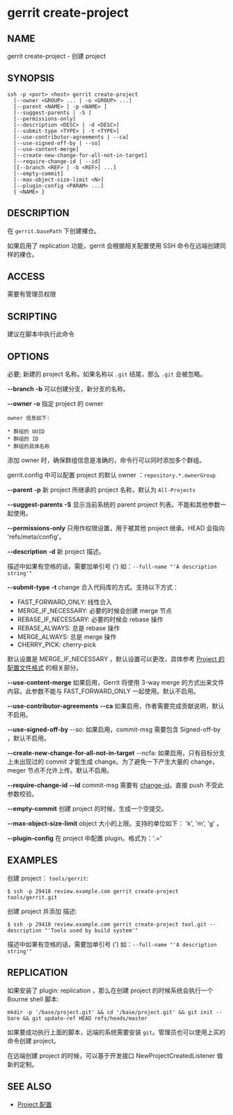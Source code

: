 # gerrit create-project

## NAME
gerrit create-project - 创建 project

## SYNOPSIS
```
ssh -p <port> <host> gerrit create-project
  [--owner <GROUP> ... | -o <GROUP> ...]
  [--parent <NAME> | -p <NAME> ]
  [--suggest-parents | -S ]
  [--permissions-only]
  [--description <DESC> | -d <DESC>]
  [--submit-type <TYPE> | -t <TYPE>]
  [--use-contributor-agreements | --ca]
  [--use-signed-off-by | --so]
  [--use-content-merge]
  [--create-new-change-for-all-not-in-target]
  [--require-change-id | --id]
  [[--branch <REF> | -b <REF>] ...]
  [--empty-commit]
  [--max-object-size-limit <N>]
  [--plugin-config <PARAM> ...]
  { <NAME> }
```

## DESCRIPTION
在 `gerrit.basePath` 下创建裸仓。

如果启用了 replication 功能，gerrit 会根据相关配置使用 SSH 命令在远端创建同样的裸仓。

## ACCESS
需要有管理员权限

## SCRIPTING
建议在脚本中执行此命令

## OPTIONS
**<NAME>**
	必要; 新建的 project 名称。如果名称以 `.git` 结尾，那么 `.git` 会被忽略。

**--branch**
**-b**
	可以创建分支，新分支的名称。

**--owner**
**-o**
	指定 project 的 owner

```
owner 信息如下:

* 群组的 UUID
* 群组的 ID
* 群组的具体名称
```

添加 owner 时，确保群组信息是准确的，命令行可以同时添加多个群组。

gerrit.config 中可以配置 project 的默认 owner ：`repository.*.ownerGroup`

**--parent**
**-p**
	新 project 所继承的 project 名称，默认为 `All-Projects`

**--suggest-parents**
**-S**
	显示当前系统的 parent project 列表。不能和其他参数一起使用。

**--permissions-only**
	只用作权限设置，用于被其他 project 继承。HEAD 会指向 'refs/meta/config'。

**--description**
**-d**
	新 project 描述。

 描述中如果有空格的话，需要加单引号 (') 如：`--full-name "'A description string'"`

**--submit-type**
**-t**
	change 合入代码库的方式。支持以下方式：

* FAST_FORWARD_ONLY: 线性合入
* MERGE_IF_NECESSARY: 必要的时候会创建 merge 节点
* REBASE_IF_NECESSARY: 必要的时候会 rebase 操作
* REBASE_ALWAYS: 总是 rebase 操作
* MERGE_ALWAYS: 总是 merge 操作
* CHERRY_PICK: cherry-pick


 默认设置是 MERGE_IF_NECESSARY ，默认设置可以更改，具体参考 [Project 的配置文件格式](config-project-config.md) 的相关部分。

**--use-content-merge**
	如果启用，Gerrit 将使用 3-way merge 的方式出来文件内容。此参数不能与 FAST_FORWARD_ONLY 一起使用。默认不启用。

**--use-contributor-agreements**
**--ca**
	如果启用，作者需要完成贡献说明，默认不启用。

**--use-signed-off-by**
--so:
	如果启用，commit-msg 需要包含 Signed-off-by ，默认不启用。

**--create-new-change-for-all-not-in-target**
--ncfa:
	如果启用，只有目标分支上未出现过的 commit 才能生成 change。为了避免一下产生大量的 change，meger 节点不允许上传。默认不启用。

**--require-change-id**
**--id**
	commit-msg 需要有 [change-id](user-changeid.md)。直接 push 不受此参数校验。

**--empty-commit**
	创建 project 的时候，生成一个空提交。

**--max-object-size-limit**
	object 大小的上限。支持的单位如下： 'k', 'm', 'g' 。

**--plugin-config**
	在 project 中配置 plugin。格式为：'<plugin-name>.<parameter-name>=<value>'

## EXAMPLES
创建 project： `tools/gerrit`:

```
$ ssh -p 29418 review.example.com gerrit create-project tools/gerrit.git
```

创建 project 并添加 描述:

```
$ ssh -p 29418 review.example.com gerrit create-project tool.git --description "'Tools used by build system'"
```

 描述中如果有空格的话，需要加单引号 (') 如：`--full-name "'A description string'"`

## REPLICATION
如果安装了 plugin: replication ，那么在创建 project 的时候系统会执行一个  Bourne shell 脚本:

```
mkdir -p '/base/project.git' && cd '/base/project.git' && git init --bare && git update-ref HEAD refs/heads/master
```

如果要成功执行上面的脚本，远端的系统需要安装 `git`。管理员也可以使用上买的命令创建 project。

在远端创建 project 的时候，可以基于开发接口 NewProjectCreatedListener 做新的定制。

## SEE ALSO

* [Project 配置](project-configuration.md)

